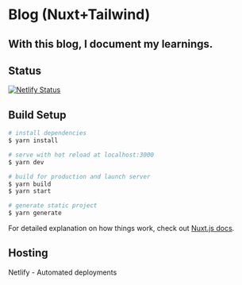 # Blog (Nuxt+Tailwind)

## With this blog, I document my learnings.

## Status
[![Netlify Status](https://api.netlify.com/api/v1/badges/f5578184-da2d-427c-acae-c986ab3a8f07/deploy-status)](https://app.netlify.com/sites/sachin-ghait-blog/deploys)

## Build Setup

```bash
# install dependencies
$ yarn install

# serve with hot reload at localhost:3000
$ yarn dev

# build for production and launch server
$ yarn build
$ yarn start

# generate static project
$ yarn generate
```

For detailed explanation on how things work, check out [Nuxt.js docs](https://nuxtjs.org).

## Hosting

Netlify - Automated deployments
